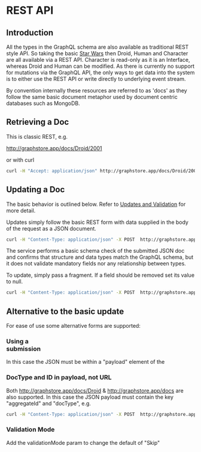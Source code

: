 # REST API  

## Introduction 
All the types in the GraphQL schema are also available as traditional REST style API. So taking the 
basic [Star Wars](https://github.com/ianmorgan/graph-store/blob/master/src/schema/starwars.graphqls) then Droid, Human 
and Character are all available via a REST API. Character is read-only as it is an Interface, whereas Droid and Human 
can be modified. As there is currently no support for mutations via the GraphQL API, the only ways to get data into the 
system is to either use the REST API or write directly to underlying event stream.

By convention internally these resources are referred to as 'docs' as they follow the same basic document metaphor
used by document centric databases such as MongoDB. 

## Retrieving a Doc 

This is classic REST, e.g. 

http://graphstore.app/docs/Droid/2001

or with curl

```bash
curl -H "Accept: application/json" http://graphstore.app/docs/Droid/2001
```

## Updating a Doc 

The basic behavior is outlined below. Refer to [Updates and Validation](updatesAndValidations) for more detail.

Updates simply follow the basic REST form with data supplied in the body of the request as a JSON document. 

```bash
curl -H "Content-Type: application/json" -X POST  http://graphstore.app/docs/Droid/2001 -d '{  "name": "R2-D2","appearsIn": ["NEWHOPE","EMPIRE","JEDI"] }'
```

The service performs a basic schema check of the submitted JSON doc and confirms that structure and 
data types match the GraphQL schema, but it does not validate mandatory fields nor any relationship between 
types. 

To update, simply pass a fragment. If a field should be removed set its value to null. 

 ```bash
 curl -H "Content-Type: application/json" -X POST  http://graphstore.app/docs/Droid/2001 -d '{ "primaryFunction" : "Astromech", "appearsIn" : null }'
 ```

## Alternative to the basic update 

For ease of use some alternative forms are supported:

### Using a <FORM> submission 
 
In this case the JSON must be within a "payload" element of the <FORM> 

### DocType and ID in payload, not URL

Both  http://graphstore.app/docs/Droid & http://graphstore.app/docs are also supported. In this case
the JSON payload must contain the key "aggregateId" and "docType", e.g. 

```bash
curl -H "Content-Type: application/json" -X POST  http://graphstore.app/docs -d '{ "docType": "Droid", "aggregateId" : "2001", "name": "R2-D2" }'
```

### Validation Mode 

Add the validationMode param to change the default of "Skip"

